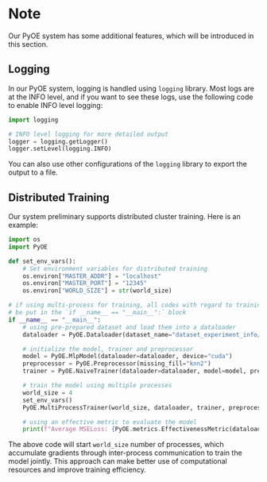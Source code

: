 # Note

Our PyOE system has some additional features, which will be introduced in this section.

## Logging

In our PyOE system, logging is handled using ```logging``` library. Most logs are at the INFO level, and if you want to see these logs, use the following code to enable INFO level logging:

```python
import logging

# INFO level logging for more detailed output
logger = logging.getLogger()
logger.setLevel(logging.INFO)
```

You can also use other configurations of the ```logging``` library to export the output to a file.

## Distributed Training

Our system preliminary supports distributed cluster training. Here is an example:

```python
import os
import PyOE

def set_env_vars():
    # Set environment variables for distributed training
    os.environ["MASTER_ADDR"] = "localhost"
    os.environ["MASTER_PORT"] = "12345"
    os.environ["WORLD_SIZE"] = str(world_size)

# if using multi-process for training, all codes with regard to training should
# be put in the `if __name__ == "__main__":` block
if __name__ == "__main__":
    # using pre-prepared dataset and load them into a dataloader
    dataloader = PyOE.Dataloader(dataset_name="dataset_experiment_info/beijingPM2.5")

    # initialize the model, trainer and preprocessor
    model = PyOE.MlpModel(dataloader=dataloader, device="cuda")
    preprocessor = PyOE.Preprocessor(missing_fill="knn2")
    trainer = PyOE.NaiveTrainer(dataloader=dataloader, model=model, preprocessor=preprocessor, epochs=16)

    # train the model using multiple processes
    world_size = 4
    set_env_vars()
    PyOE.MultiProcessTrainer(world_size, dataloader, trainer, preprocessor).train()

    # using an effective metric to evaluate the model
    print(f"Average MSELoss: {PyOE.metrics.EffectivenessMetric(dataloader, model).measure()}")
```

The above code will start ```world_size``` number of processes, which accumulate gradients through inter-process communication to train the model jointly. This approach can make better use of computational resources and improve training efficiency.
